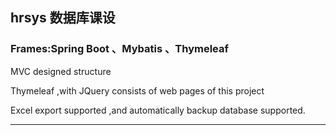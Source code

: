 hrsys 数据库课设
---
### Frames:Spring Boot 、Mybatis 、Thymeleaf

MVC designed structure

Thymeleaf ,with JQuery consists of web pages of this project

Excel export supported ,and automatically backup database supported.

--- 
